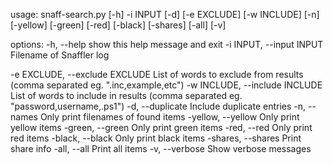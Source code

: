 usage: snaff-search.py [-h] -i INPUT [-d] [-e EXCLUDE] [-w INCLUDE] [-n] [-yellow] [-green] [-red] [-black] [-shares] [-all] [-v]

options:
  -h, --help            show this help message and exit
  -i INPUT, --input INPUT
                        Filename of Snaffler log

  -e EXCLUDE, --exclude EXCLUDE
                        List of words to exclude from results (comma separated eg. ".inc,example,etc")
  -w INCLUDE, --include INCLUDE
                        List of words to include in results (comma separated eg. "password,username,.ps1")
  -d, --duplicate       Include duplicate entries
  -n, --names           Only print filenames of found items
  -yellow, --yellow     Only print yellow items
  -green, --green       Only print green items
  -red, --red           Only print red items
  -black, --black       Only print black items
  -shares, --shares     Print share info
  -all, --all           Print all items
  -v, --verbose         Show verbose messages
